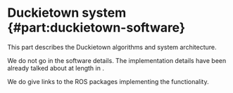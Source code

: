 # Duckietown system {#part:duckietown-software}

This part describes the Duckietown algorithms and system architecture.

We do not go in the software details.
The implementation details have been already
talked about at length in [](#part:development).

We do give links to the ROS packages implementing the functionality.
